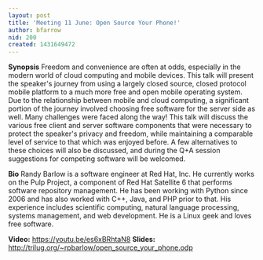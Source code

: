 ```yaml
---
layout: post
title: 'Meeting 11 June: Open Source Your Phone!'
author: bfarrow
nid: 200
created: 1431649472
---
```

<strong>Synopsis</strong>
Freedom and convenience are often at odds, especially in the modern world of cloud computing and mobile devices. This talk will present the speaker's journey from using a largely closed source, closed protocol mobile platform to a much more free and open mobile operating system. Due to the relationship between mobile and cloud computing, a significant portion of the journey involved choosing free software for the server side as well. Many challenges were faced along the way! This talk will discuss the various free client and server software components that were necessary to protect the speaker's privacy and freedom, while maintaining a comparable level of service to that which was enjoyed before. A few alternatives to these choices will also be discussed, and during the Q+A session suggestions for competing software will be welcomed.

<strong>Bio</strong>
Randy Barlow is a software engineer at Red Hat, Inc. He currently works on the Pulp Project, a component of Red Hat Satellite 6 that performs software repository management. He has been working with Python since 2006 and has also worked with C++, Java, and PHP prior to that. His experience includes scientific computing, natural language processing, systems management, and web development. He is a Linux geek and loves free software.

<strong>Video:</strong> <a href="https://youtu.be/es6xBRhtaN8">https://youtu.be/es6xBRhtaN8</a>
<strong>Slides:</strong> <a href="http://trilug.org/~rpbarlow/open_source_your_phone.odp">http://trilug.org/~rpbarlow/open_source_your_phone.odp</a>
<!--break-->
